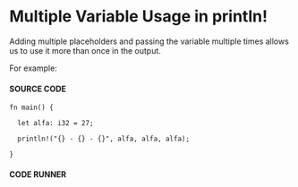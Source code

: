 # Multiple Variable Usage in println!

Adding multiple placeholders and passing
the variable multiple times allows us
to use it more than once in the output.

For example:

#### SOURCE CODE

```rust,noplayground,EXAMPLE1
fn main() {

  let alfa: i32 = 27;

  println!("{} - {} - {}", alfa, alfa, alfa);

}
```

#### CODE RUNNER

```rust, editable, CODE1

```
